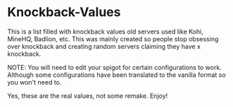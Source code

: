 # Knockback-Values
This is a list filled with knockback values old servers used like Kohi, MineHQ, Badlion, etc. 
This was mainly created so people stop obsessing over knockback and creating random servers claiming they have x knockback. 

NOTE: You will need to edit your spigot for certain configurations to work. Although some configurations have been translated to the vanilla format so you won't need to.

Yes, these are the real values, not some remake. Enjoy! 
